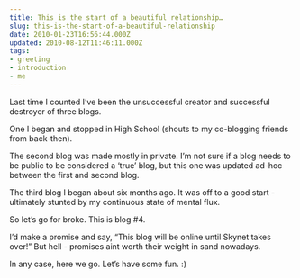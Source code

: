 ```yaml
---
title: This is the start of a beautiful relationship…
slug: this-is-the-start-of-a-beautiful-relationship
date: 2010-01-23T16:56:44.000Z
updated: 2010-08-12T11:46:11.000Z
tags:
- greeting
- introduction
- me
---
```


Last time I counted I’ve been the unsuccessful creator and successful destroyer of three blogs.

One I began and stopped in High School (shouts to my co-blogging friends from back-then).

The second blog was made mostly in private.  I’m not sure if a blog needs to be public to be considered a ‘true’ blog, but this one was updated ad-hoc between the first and second blog.

The third blog I began about six months ago.  It was off to a good start - ultimately stunted by my continuous state of mental flux.

So let’s go for broke.  This is blog #4.

I’d make a promise and say, “This blog will be online until Skynet takes over!”  But hell - promises aint worth their weight in sand nowadays.

In any case, here we go.  Let’s have some fun. :)
